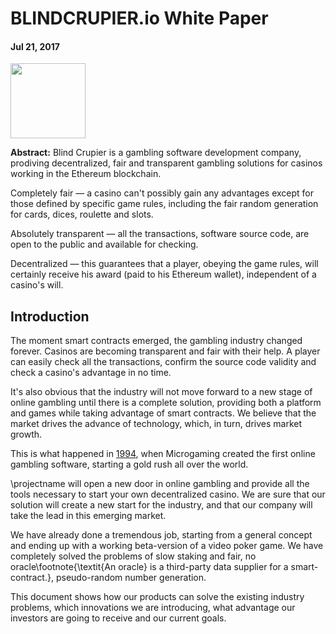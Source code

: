 # BLINDCRUPIER.io White Paper
#### Jul 21, 2017
<img src="https://user-images.githubusercontent.com/30338333/28461757-c812a592-6e4a-11e7-861b-2360ccfc11d9.png" width="120">

**Abstract:** Blind Crupier is a gambling software development company, prodiving decentralized, fair and  transparent gambling solutions for casinos working in the Ethereum blockchain.

Completely fair — a casino can't possibly gain any advantages except for those defined by specific game rules, including the fair random generation for cards, dices, roulette and slots.

Absolutely transparent — all the transactions, software source code, are open to the public and available for checking.

Decentralized — this guarantees that a player, obeying the game rules, will certainly receive his award (paid to his Ethereum wallet), independent of a casino's will.


## Introduction

The moment smart contracts emerged, the gambling industry changed forever. Casinos are becoming transparent and fair with their help. A player can easily check all the transactions, confirm the source code validity and check a casino's advantage in no time.

It's also obvious that the industry will not move forward to a new stage of online gambling until there is a complete solution, providing both a platform and games while taking advantage of smart contracts. We believe that the market drives the advance of technology, which, in turn, drives market growth.

This is what happened in [1994](http://www.rightcasino.com/news/history-of-online-casinos/), when Microgaming created the first online gambling software, starting a gold rush all over the world. 

\projectname will open a new door in online gambling and provide all the tools necessary to start your own decentralized casino. We are sure that our solution will create a new start for the industry, and that our company will take the lead in this emerging market.

We have already done a tremendous job, starting from a general concept and ending up with a working beta-version of a video poker game. We have completely solved the problems of slow staking and fair, no oracle\footnote{\textit{An oracle} is a third-party data supplier for a smart-contract.}, pseudo-random number generation.

This document shows how our products can solve the existing industry problems, which innovations we are introducing, what advantage our investors are going to receive and our current goals.
